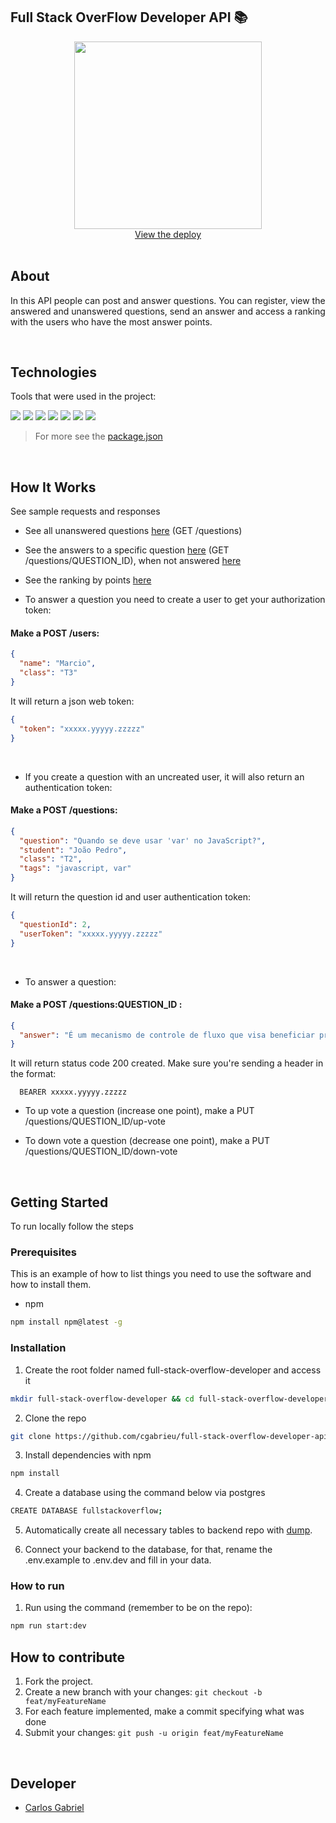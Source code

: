 ## Full Stack OverFlow Developer API 📚

<div align="center">
  <a href="https://fsoverflow.herokuapp.com/questions/1">
    <img src="https://user-images.githubusercontent.com/25062334/145907261-8d752d09-2cbd-49cd-b11e-7b1f23d439bd.png" width="300px">
  </a>
    <br />
    <a href="https://fsoverflow.herokuapp.com/questions/1">View the deploy</a>
    <br />
</div>
  
<br/>

## About

In this API people can post and answer questions. You can register, view the answered and unanswered questions, send an answer and access a ranking with the users who have the most answer points.
    
<br/>

## Technologies

Tools that were used in the project:
<p>
  <img src='https://img.shields.io/badge/Typescript-000000?style=for-the-badge&logo=typescript'>
  <img src='https://img.shields.io/badge/Node.js-000000?style=for-the-badge&logo=nodedotjs'>
  <img src='https://img.shields.io/badge/Express.js-000000?style=for-the-badge&logo=express'>
  <img src='https://img.shields.io/badge/PostgreSQL-000000?style=for-the-badge&logo=postgresql'>
  <img src='https://img.shields.io/badge/eslint-000000?style=for-the-badge&logo=eslint&logoColor=472fb9'>
  <img src='https://img.shields.io/badge/npm-000000?style=for-the-badge&logo=npm'>
  <img src='https://img.shields.io/badge/Heroku-000000?style=for-the-badge&logo=heroku&logoColor=410093'>
</p>

> For more see the [package.json](https://github.com/cgabrieu/full-stack-overflow-developer-api/blob/main/package.json)

<br/>

## How It Works

See sample requests and responses

- See all unanswered questions [here](https://fsoverflow.herokuapp.com/questions) (GET /questions)

- See the answers to a specific question [here](https://fsoverflow.herokuapp.com/questions/1) (GET /questions/QUESTION_ID), when not answered [here](https://fsoverflow.herokuapp.com/questions/3)

- See the ranking by points [here](https://fsoverflow.herokuapp.com/ranking)

- To answer a question you need to create a user to get your authorization token:
#### Make a POST /users:
```json
{
  "name": "Marcio",
  "class": "T3" 
}
```
It will return a json web token:
```json
{
  "token": "xxxxx.yyyyy.zzzzz"
}
```

<br/>

- If you create a question with an uncreated user, it will also return an authentication token:
#### Make a POST /questions:
```json
{
  "question": "Quando se deve usar 'var' no JavaScript?",
  "student": "João Pedro",
  "class": "T2",
  "tags": "javascript, var"
}
```
It will return the question id and user authentication token:
```json
{
  "questionId": 2,
  "userToken": "xxxxx.yyyyy.zzzzz"
}
```

<br/>

- To answer a question:
#### Make a POST /questions:QUESTION_ID :
```json
{
  "answer": "É um mecanismo de controle de fluxo que visa beneficiar processos assíncronos." 
}
```
It will return status code 200 created. Make sure you're sending a header in the format:
```
  BEARER xxxxx.yyyyy.zzzzz
```

- To up vote a question (increase one point), make a PUT /questions/QUESTION_ID/up-vote

- To down vote a question (decrease one point), make a PUT /questions/QUESTION_ID/down-vote

<br/>

## Getting Started

To run locally follow the steps

### Prerequisites

This is an example of how to list things you need to use the software and how to install them.
* npm
```sh
npm install npm@latest -g
```

### Installation

1. Create the root folder named full-stack-overflow-developer and access it
```sh
mkdir full-stack-overflow-developer && cd full-stack-overflow-developer
```
2. Clone the repo
```sh
git clone https://github.com/cgabrieu/full-stack-overflow-developer-api.git
```
3. Install dependencies with npm
```sh
npm install
```
4. Create a database using the command below via postgres
```sh
CREATE DATABASE fullstackoverflow;
```
5. Automatically create all necessary tables to backend repo with <a href="https://github.com/cgabrieu/full-stack-overflow-developer-api/blob/main/dump.sql">dump</a>. 

8. Connect your backend to the database, for that, rename the .env.example to .env.dev and fill in your data.

### How to run

1. Run using the command (remember to be on the repo): 
```sh
npm run start:dev
```

## How to contribute

1. Fork the project.
2. Create a new branch with your changes: `git checkout -b feat/myFeatureName`
3. For each feature implemented, make a commit specifying what was done
4. Submit your changes: `git push -u origin feat/myFeatureName`


<br/>

## Developer

* [Carlos Gabriel](https://github.com/cgabrieu)


